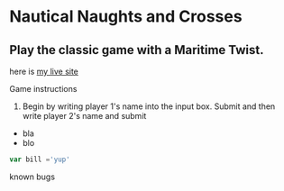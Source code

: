 # Nautical Naughts and Crosses
## Play the classic game with a Maritime Twist.

here is [my live site](https://fonts.google.com/specimen/Cardo)

Game instructions
1. Begin by writing player 1's name into the input box. Submit and then write player 2's name and submit


- bla
- blo

```JavaScript
var bill ='yup'
```

known bugs

